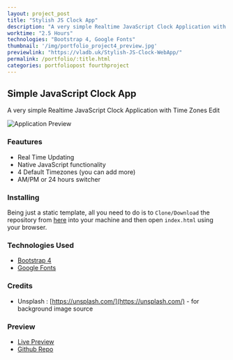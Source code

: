 ```yaml
---
layout: project_post
title: "Stylish JS Clock App"
description: "A very simple Realtime JavaScript Clock Application with Time Zones Edit"
worktime: "2.5 Hours"
technologies: "Bootstrap 4, Google Fonts"
thumbnail: '/img/portfolio_project4_preview.jpg'
previewlink: "https://vladb.uk/Stylish-JS-Clock-WebApp/"
permalink: /portfolio/:title.html
categories: portfoliopost fourthproject
---
```


## Simple JavaScript Clock App
A very simple Realtime JavaScript Clock Application with Time Zones Edit

![Application Preview](../img/proj_previews/proj4/1.jpg)

### Feautures

* Real Time Updating
* Native JavaScript functionality
* 4 Default Timezones (you can add more)
* AM/PM or 24 hours switcher

### Installing
Being just a static template, all you need to do is to `Clone/Download` the repository
from [here](https://github.com/vladbbr/Stylish-JS-Clock-WebApp/) into your machine and then open `index.html` using your browser.

### Technologies Used
* [Bootstrap 4](https://getbootstrap.com/)
* [Google Fonts](https://fonts.google.com/)

### Credits
* Unsplash : [https://unsplash.com/](https://unsplash.com/) - for background image source

### Preview
* [Live Preview](https://vladb.uk/Stylish-JS-Clock-WebApp/)
* [Github Repo](https://github.com/vladbbr/Stylish-JS-Clock-WebApp/)
